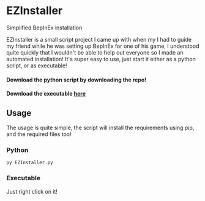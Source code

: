 # EZInstaller
Simplified BepInEx installation

EZInstaller is a small script project I came up with when my I had to guide my friend while he was setting up BepInEx for one of his game, I understood quite quickly that I wouldn't be able to help out everyone so I made an automated installation!
It's super easy to use, just start it either as a python script, or as executable!

#### Download the python script by downloading the repo!


#### Download the executable [here]([https://github.com/leodonathilic/EZInstaller/releases/download/untagged-7e8f2a13455eefccf6ed/EZInstall.exe)

## Usage
The usage is quite simple, the script will install the requirements using pip, and the required files too!

### Python 

`py EZInstaller.py`

### Executable

Just right click on it!
